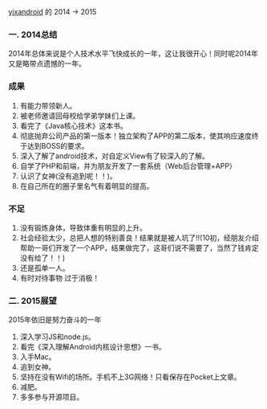 [yjxandroid](https://github.com/yjxandroid) 的 2014 -> 2015
### 一. 2014总结
2014年总体来说是个人技术水平飞快成长的一年，这让我很开心！同时呢2014年又是略带点遗憾的一年。
### 成果
1. 有能力带领新人。
2. 被老师邀请回母校给学弟学妹们上课。
3. 看完了《Java核心技术》这本书。
4. 彻底抛弃公司产品的第一版本！独立架构了APP的第二版本，使其响应速度终于达到BOSS的要求。
5. 深入了解了android技术，对自定义View有了较深入的了解。
6. 自学了PHP和前端，并为朋友开发了一套系统（Web后台管理+APP）
7. 认识了女神(没有追到呢！！)。
8. 在自己所在的圈子里名气有着明显的提高。     

### 不足
1. 没有锻炼身体，导致体重有明显的上升。
2. 社会经验太少，总把人想的特别善良！结果就是被人坑了!!(10初，经朋友介绍帮助一哥们开发了一个APP，结果做完了，这哥们说不需要了，当然了钱肯定没有给了！！)
3. 还是孤单一人。
4. 有时对待事物 过于消极！      

### 二. 2015展望
  2015年依旧是努力奋斗的一年    
  
1. 深入学习JS和node.js。
2. 看完《深入理解Android内核设计思想》一书。
3. 入手Mac。   
4. 追到女神。
5. 坚持在没有Wifi的场所。手机不上3G网络！只看保存在Pocket上文章。     
6. 减肥。
7. 多多参与开源项目。



